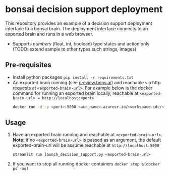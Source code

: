 #  bonsai decision support deployment

This repository provides an example of a decision support deployment interface to a bonsai brain. The deployment interface connects to an exported brain and runs in a web browser.

- Supports *numbers* (float, int, boolean) type states and action only (TODO: extend sample to other types such strings, images)

## Pre-requisites

- Install python packages `pip install -r requirements.txt`
- An exported brain running (see [preview.bons.ai](preview.bons.ai)) and reachable via http requests at  `<exported-brain-url>`. For example below is the docker command for running an exported brain locally, reachable at `<exported-brain-url> = http://localhost:<port>`
    ```bash
    docker run -d -p <port>:5000 <acr_name>.azurecr.io/<workspace-id>/<brain-name>:1-linux-amd64
    ```

## Usage

1. Have an exported brain running and reachable at `<exported-brain-url>`.  
 **Note:** if no `<exported-brain-url>` is passed as an argument, the default exported-brain-url will be assume reachable at `http://localhost:5000`

    `streamlit run launch_decision_support.py <exported-brain-url>`

2. If you want to stop all running docker containers `docker stop $(docker ps -aq)`
